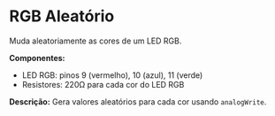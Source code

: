# RGB Aleatório

Muda aleatoriamente as cores de um LED RGB.

**Componentes:**
- LED RGB: pinos 9 (vermelho), 10 (azul), 11 (verde)
- Resistores: 220Ω para cada cor do LED RGB

**Descrição:** Gera valores aleatórios para cada cor usando `analogWrite`.
